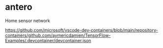 # antero

Home sensor network


https://github.com/microsoft/vscode-dev-containers/blob/main/repository-containers/github.com/aymericdamien/TensorFlow-Examples/.devcontainer/devcontainer.json